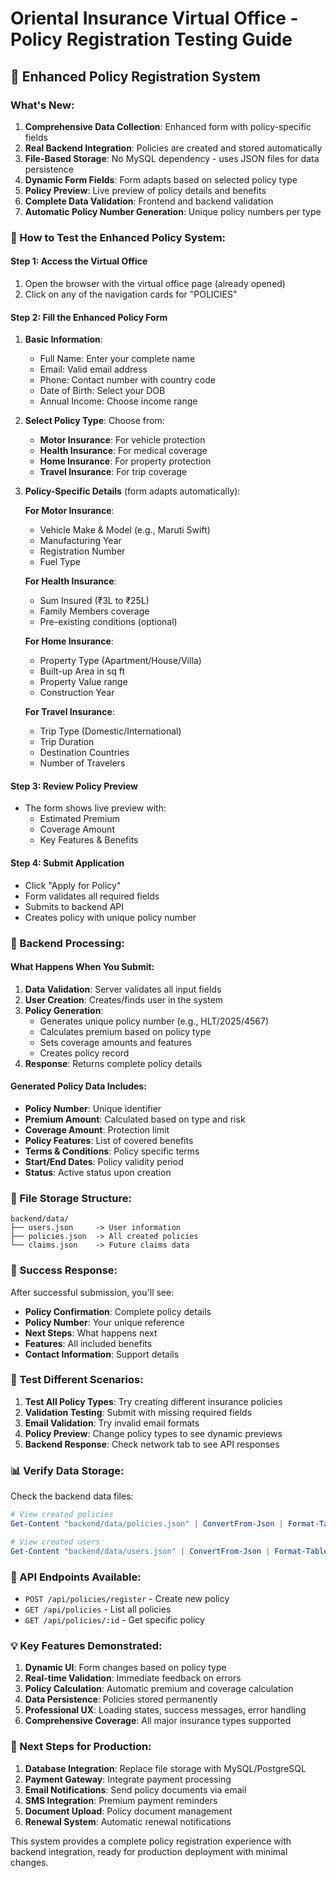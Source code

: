# Oriental Insurance Virtual Office - Policy Registration Testing Guide

## 🎯 Enhanced Policy Registration System

### What's New:

1. **Comprehensive Data Collection**: Enhanced form with policy-specific fields
2. **Real Backend Integration**: Policies are created and stored automatically
3. **File-Based Storage**: No MySQL dependency - uses JSON files for data persistence
4. **Dynamic Form Fields**: Form adapts based on selected policy type
5. **Policy Preview**: Live preview of policy details and benefits
6. **Complete Data Validation**: Frontend and backend validation
7. **Automatic Policy Number Generation**: Unique policy numbers per type

### 🚀 How to Test the Enhanced Policy System:

#### Step 1: Access the Virtual Office

1. Open the browser with the virtual office page (already opened)
2. Click on any of the navigation cards for "POLICIES"

#### Step 2: Fill the Enhanced Policy Form

1. **Basic Information**:

   - Full Name: Enter your complete name
   - Email: Valid email address
   - Phone: Contact number with country code
   - Date of Birth: Select your DOB
   - Annual Income: Choose income range

2. **Select Policy Type**: Choose from:

   - **Motor Insurance**: For vehicle protection
   - **Health Insurance**: For medical coverage
   - **Home Insurance**: For property protection
   - **Travel Insurance**: For trip coverage

3. **Policy-Specific Details** (form adapts automatically):

   **For Motor Insurance**:

   - Vehicle Make & Model (e.g., Maruti Swift)
   - Manufacturing Year
   - Registration Number
   - Fuel Type

   **For Health Insurance**:

   - Sum Insured (₹3L to ₹25L)
   - Family Members coverage
   - Pre-existing conditions (optional)

   **For Home Insurance**:

   - Property Type (Apartment/House/Villa)
   - Built-up Area in sq ft
   - Property Value range
   - Construction Year

   **For Travel Insurance**:

   - Trip Type (Domestic/International)
   - Trip Duration
   - Destination Countries
   - Number of Travelers

#### Step 3: Review Policy Preview

- The form shows live preview with:
  - Estimated Premium
  - Coverage Amount
  - Key Features & Benefits

#### Step 4: Submit Application

- Click "Apply for Policy"
- Form validates all required fields
- Submits to backend API
- Creates policy with unique policy number

### 🔧 Backend Processing:

#### What Happens When You Submit:

1. **Data Validation**: Server validates all input fields
2. **User Creation**: Creates/finds user in the system
3. **Policy Generation**:
   - Generates unique policy number (e.g., HLT/2025/4567)
   - Calculates premium based on policy type
   - Sets coverage amounts and features
   - Creates policy record
4. **Response**: Returns complete policy details

#### Generated Policy Data Includes:

- **Policy Number**: Unique identifier
- **Premium Amount**: Calculated based on type and risk
- **Coverage Amount**: Protection limit
- **Policy Features**: List of covered benefits
- **Terms & Conditions**: Policy specific terms
- **Start/End Dates**: Policy validity period
- **Status**: Active status upon creation

### 📁 File Storage Structure:

```
backend/data/
├── users.json     -> User information
├── policies.json  -> All created policies
└── claims.json    -> Future claims data
```

### 🎉 Success Response:

After successful submission, you'll see:

- **Policy Confirmation**: Complete policy details
- **Policy Number**: Your unique reference
- **Next Steps**: What happens next
- **Features**: All included benefits
- **Contact Information**: Support details

### 🧪 Test Different Scenarios:

1. **Test All Policy Types**: Try creating different insurance policies
2. **Validation Testing**: Submit with missing required fields
3. **Email Validation**: Try invalid email formats
4. **Policy Preview**: Change policy types to see dynamic previews
5. **Backend Response**: Check network tab to see API responses

### 📊 Verify Data Storage:

Check the backend data files:

```powershell
# View created policies
Get-Content "backend/data/policies.json" | ConvertFrom-Json | Format-Table

# View created users
Get-Content "backend/data/users.json" | ConvertFrom-Json | Format-Table
```

### 🔄 API Endpoints Available:

- `POST /api/policies/register` - Create new policy
- `GET /api/policies` - List all policies
- `GET /api/policies/:id` - Get specific policy

### 💡 Key Features Demonstrated:

1. **Dynamic UI**: Form changes based on policy type
2. **Real-time Validation**: Immediate feedback on errors
3. **Policy Calculation**: Automatic premium and coverage calculation
4. **Data Persistence**: Policies stored permanently
5. **Professional UX**: Loading states, success messages, error handling
6. **Comprehensive Coverage**: All major insurance types supported

### 🎯 Next Steps for Production:

1. **Database Integration**: Replace file storage with MySQL/PostgreSQL
2. **Payment Gateway**: Integrate payment processing
3. **Email Notifications**: Send policy documents via email
4. **SMS Integration**: Premium payment reminders
5. **Document Upload**: Policy document management
6. **Renewal System**: Automatic renewal notifications

This system provides a complete policy registration experience with backend integration, ready for production deployment with minimal changes.
